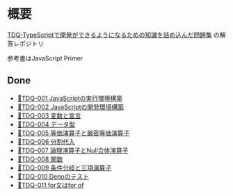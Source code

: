 # 概要
[TDQ-TypeScriptで開発ができるようになるための知識を詰め込んだ問題集](https://minerva.mamansoft.net/%F0%9F%93%97TDQ/%F0%9F%93%92TDQ) の解答レポジトリ

参考書はJavaScript Primer

## Done
- [📗TDQ-001 JavaScriptの実行環境構築](https://minerva.mamansoft.net/%F0%9F%93%97TDQ/%F0%9F%93%97TDQ-001+JavaScript%E3%81%AE%E5%AE%9F%E8%A1%8C%E7%92%B0%E5%A2%83%E6%A7%8B%E7%AF%89)
- [📗TDQ-002 JavaScriptの開発環境構築](https://minerva.mamansoft.net/%F0%9F%93%97TDQ/%F0%9F%93%97TDQ-002+JavaScript%E3%81%AE%E9%96%8B%E7%99%BA%E7%92%B0%E5%A2%83%E6%A7%8B%E7%AF%89)
- [📗TDQ-003 変数と宣言](https://minerva.mamansoft.net/%F0%9F%93%97TDQ/%F0%9F%93%97TDQ-003+%E5%A4%89%E6%95%B0%E3%81%A8%E5%AE%A3%E8%A8%80)
- [📗TDQ-004 データ型](https://minerva.mamansoft.net/%F0%9F%93%97TDQ/%F0%9F%93%97TDQ-004+%E3%83%87%E3%83%BC%E3%82%BF%E5%9E%8B)
- [📗TDQ-005 等価演算子と厳密等価演算子](https://minerva.mamansoft.net/%F0%9F%93%97TDQ/%F0%9F%93%97TDQ-005+%E7%AD%89%E4%BE%A1%E6%BC%94%E7%AE%97%E5%AD%90%E3%81%A8%E5%8E%B3%E5%AF%86%E7%AD%89%E4%BE%A1%E6%BC%94%E7%AE%97%E5%AD%90)
- [📗TDQ-006 分割代入](https://minerva.mamansoft.net/%F0%9F%93%97TDQ/%F0%9F%93%97TDQ-006+%E5%88%86%E5%89%B2%E4%BB%A3%E5%85%A5)
- [📗TDQ-007 論理演算子とNull合体演算子](https://minerva.mamansoft.net/%F0%9F%93%97TDQ/%F0%9F%93%97TDQ-007+%E8%AB%96%E7%90%86%E6%BC%94%E7%AE%97%E5%AD%90%E3%81%A8Null%E5%90%88%E4%BD%93%E6%BC%94%E7%AE%97%E5%AD%90)
- [📗TDQ-008 関数](https://minerva.mamansoft.net/%F0%9F%93%97TDQ/%F0%9F%93%97TDQ-008+%E9%96%A2%E6%95%B0)
- [📗TDQ-009 条件分岐と三項演算子](https://minerva.mamansoft.net/%F0%9F%93%97TDQ/%F0%9F%93%97TDQ-009+%E6%9D%A1%E4%BB%B6%E5%88%86%E5%B2%90%E3%81%A8%E4%B8%89%E9%A0%85%E6%BC%94%E7%AE%97%E5%AD%90)
- [📗TDQ-010 Denoのテスト](https://minerva.mamansoft.net/%F0%9F%93%97TDQ/%F0%9F%93%97TDQ-010+Deno%E3%81%AE%E3%83%86%E3%82%B9%E3%83%88)
- [📗TDQ-011 for文はfor of](https://minerva.mamansoft.net/%F0%9F%93%97TDQ/%F0%9F%93%97TDQ-011+for%E6%96%87%E3%81%AFfor+of)